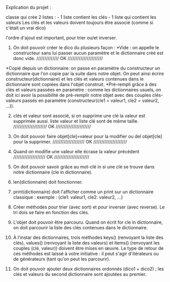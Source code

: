 Explication du projet :

classe qui crée 2 listes :
	- 1 liste contient les clés
	- 1 liste qui contient les valeurs
Les clés et les valeurs doivent toujours être associé (comme si c'était un vrai dico)

l'ordre d'ajout est important, pour trier ou/et inverser.

1) On doit pouvoir créer le dico du plusieurs façon :
 *Vide : on appelle le constructeur sans lui passer aucun paramètre et le dictionnaire créé est donc vide. ////////////// OK //////////////////////

 *Copié depuis un dictionnaire: on passe en paramètre du constructeur un dictionnaire que l'on copie par la suite dans notre objet. On peut ainsi écrire constructeur(dictionnaire) et les clés et valeurs contenues dans le dictionnaire sont copiées dans l'objet construit.
 *Pré-rempli grâce à des clés et valeurs passées en paramètre : comme les dictionnaires usuels, on doit ici avoir la possibilité de pré-remplir notre objet avec des couples clés-valeurs passés en paramètre (constructeur(cle1 = valeur1, cle2 = valeur2, …)).

2) clés et valeur sont associé, si on supprime une clé la valeur est supprimée aussi. liste valeur et liste clé sont de même taille.
///////////////////// OK //////////////////////

3) On doit pouvoir faire objet[cle]=valeur pour la modifier ou del objet[cle] pour la supprimer.
//////////////////// OK  /////////////////////

4) Quand on modifie une valeur elle écrase la valeur précédent
//////////////////// OK //////////////////////

5) On doit pouvoir savoir grâce au mot-clé in si une clé se trouve dans notre dictionnaire (cle in dictionnaire).

6) len(dictionnaire) doit fonctionner.

7) print(dictionnaire) doit l'afficher comme un print sur un dictionnaire classique : exemple : {cle1: valeur1, cle2: valeur2, …}

8) Créer méthodes pour trier (avec sort) et pour inverser (avec reverse).
Le tri dois se faire en fonction des clés.

9) L'objet doit pouvoir être parcouru. Quand on écrit for cle in dictionnaire, on doit parcourir la liste des clés contenues dans le dictionnaire.

10) À l'instar des dictionnaires, trois méthodes keys() (renvoyant la liste des clés), values() (renvoyant la liste des valeurs) et items() (renvoyant les couples (clé, valeur)) doivent être mises en œuvre. Le type de retour de ces méthodes est laissé à votre initiative : il peut s'agir d'itérateurs ou de générateurs (tant qu'on peut les parcourir).

11) On doit pouvoir ajouter deux dictionnaires ordonnés (dico1 + dico2) ; les clés et valeurs du second dictionnaire sont ajoutées au premier.
